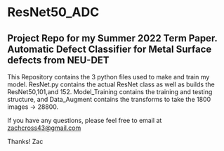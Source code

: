 # ResNet50_ADC
## Project Repo for my Summer 2022 Term Paper. Automatic Defect Classifier for Metal Surface defects from NEU-DET


This Repository contains the 3 python files used to make and train my model. ResNet.py contains the actual ResNet class as well as builds the
ResNet50,101,and 152. Model_Training contains the training and testing structure, and Data_Augment contains the transforms to take the 1800 images ->
28800.

If you have any questions, please feel free to email at zachcross43@gmail.com

Thanks!
Zac

